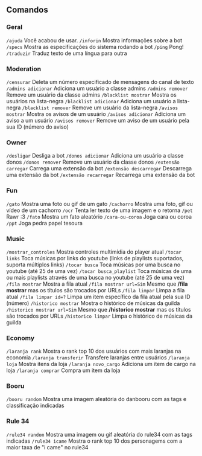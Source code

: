 ## Comandos

### Geral
 `/ajuda` Você acabou de usar.
 `/inforin`  Mostra informações sobre a bot
 `/specs`  Mostra as especificações do sistema rodando a bot
 `/ping`  Pong!
 `/traduzir` Traduz texto de uma língua para outra

### Moderation
 `/censurar` Deleta um número especificado de mensagens do canal de texto
 `/admins adicionar` Adiciona um usuário a classe admins
 `/admins remover` Remove um usuário da classe admins
 `/blacklist mostrar` Mostra os usuários na lista-negra
 `/blacklist adicionar` Adiciona um usuário a lista-negra
 `/blacklist remover` Remove um usuário da lista-negra
 `/avisos mostrar` Mostra os avisos de um usuário
 `/avisos adicionar` Adiciona um aviso a um usuário
 `/avisos remover` Remove um aviso de um usuário pela sua ID (número do aviso)

### Owner
 `/desligar`  Desliga a bot
 `/donos adicionar` Adiciona um usuário a classe donos
 `/donos remover` Remove um usuário da classe donos
 `/extensão carregar` Carrega uma extensão da bot
 `/extensão descarregar` Descarrega uma extensão da bot
 `/extensão recarregar` Recarrega uma extensão da bot

### Fun
 `/gato` Mostra uma foto ou gif de um gato
 `/cachorro` Mostra uma foto, gif ou vídeo de um cachorro
 `/ocr` Tenta ler texto de uma imagem e o retorna
 `/pet` Rawr :3
 `/fato` Mostra um fato aleatório
 `/cara-ou-coroa` Joga cara ou coroa
 `/ppt` Joga pedra papel tesoura

### Music
 `/mostrar_controles` Mostra controles multimídia do player atual
 `/tocar links` Toca músicas por links do youtube (links de playlists suportados, suporta múltiplos links)
 `/tocar busca` Toca músicas por uma busca no youtube (até 25 de uma vez)
 `/tocar busca_playlist` Toca músicas de uma ou mais playlists através de uma busca no youtube (até 25 de uma vez)
 `/fila mostrar` Mostra a fila atual
 `/fila mostrar url=Sim` Mesmo que **/fila mostrar** mas os títulos são trocados por URLs
 `/fila limpar` Limpa a fila atual
 `/fila limpar id=?` Limpa um item específico da fila atual pela sua ID (número)
 `/historico mostrar` Mostra o histórico de músicas da guilda
 `/historico mostrar url=Sim` Mesmo que **/historico mostrar** mas os títulos são trocados por URLs
 `/historico limpar` Limpa o histórico de músicas da guilda

### Economy
 `/laranja rank` Mostra o rank top 10 dos usuários com mais laranjas na economia
 `/laranja transferir` Transfere laranjas entre usuários
 `/laranja loja` Mostra itens da loja
 `/laranja novo_cargo` Adiciona um item de cargo na loja
 `/laranja comprar` Compra um item da loja

### Booru
 `/booru random` Mostra uma imagem aleatória do danbooru com as tags e classificação indicadas

### Rule 34
 `/rule34 random` Mostra uma imagem ou gif aleatória do rule34 com as tags indicadas
 `/rule34 icame` Mostra o rank top 10 dos personagems com a maior taxa de "i came" no rule34